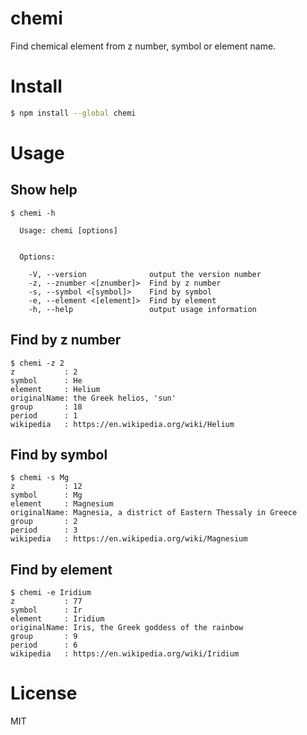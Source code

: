 # chemi

Find chemical element from z number, symbol or element name.


# Install

```bash
$ npm install --global chemi
```

# Usage

## Show help

```
$ chemi -h

  Usage: chemi [options]


  Options:

    -V, --version              output the version number
    -z, --znumber <[znumber]>  Find by z number
    -s, --symbol <[symbol]>    Find by symbol
    -e, --element <[element]>  Find by element
    -h, --help                 output usage information
```

## Find by z number

```
$ chemi -z 2
z           : 2
symbol      : He
element     : Helium
originalName: the Greek helios, 'sun'
group       : 18
period      : 1
wikipedia   : https://en.wikipedia.org/wiki/Helium
```

## Find by symbol

```
$ chemi -s Mg
z           : 12
symbol      : Mg
element     : Magnesium
originalName: Magnesia, a district of Eastern Thessaly in Greece
group       : 2
period      : 3
wikipedia   : https://en.wikipedia.org/wiki/Magnesium
```

## Find by element

```
$ chemi -e Iridium
z           : 77
symbol      : Ir
element     : Iridium
originalName: Iris, the Greek goddess of the rainbow
group       : 9
period      : 6
wikipedia   : https://en.wikipedia.org/wiki/Iridium
```

# License

MIT